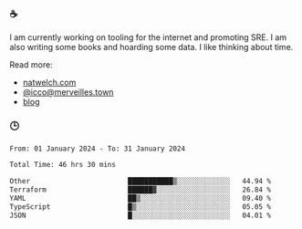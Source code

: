 ### ☕

I am currently working on tooling for the internet and promoting SRE. I am also writing some books and hoarding some data. I like thinking about time. 

Read more:

 - [natwelch.com](https://natwelch.com)
 - [@icco@merveilles.town](https://merveilles.town/@icco)
 - [blog](https://writing.natwelch.com)

### 🕒

<!--START_SECTION:waka-->

```txt
From: 01 January 2024 - To: 31 January 2024

Total Time: 46 hrs 30 mins

Other                        ███████████▒░░░░░░░░░░░░░   44.94 %
Terraform                    ██████▓░░░░░░░░░░░░░░░░░░   26.84 %
YAML                         ██▒░░░░░░░░░░░░░░░░░░░░░░   09.40 %
TypeScript                   █▒░░░░░░░░░░░░░░░░░░░░░░░   05.05 %
JSON                         █░░░░░░░░░░░░░░░░░░░░░░░░   04.01 %
```

<!--END_SECTION:waka-->
